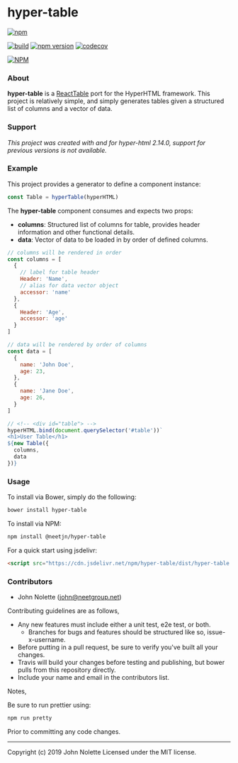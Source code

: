 # hyper-table

[![npm](https://img.shields.io/npm/dm/@neetjn/hyper-table.svg)](https://www.npmjs.com/package/@neetjn/hyper-table)

[![build](https://travis-ci.org/neetjn/hyper-table.svg?branch=master)](https://travis-ci.org/neetjn/hyper-table/)
[![npm version](https://badge.fury.io/js/@neetjn/hyper-table.svg)](https://badge.fury.io/js/@neetjn/hyper-table)
[![codecov](https://codecov.io/gh/neetjn/hyper-table/branch/master/graph/badge.svg)](https://codecov.io/gh/neetjn/hyper-table)

[![NPM](https://nodei.co/npm/@neetjn/hyper-table.png)](https://nodei.co/npm/@neetjn/hyper-table/)

### About

**hyper-table** is a [ReactTable](https://github.com/react-tools/react-table) port for the HyperHTML framework. This project is relatively simple, and simply generates tables given a structured list of columns and a vector of data.


### Support

*This project was created with and for hyper-html 2.14.0, support for previous versions is not available.*

### Example

This project provides a generator to define a component instance:

```js
const Table = hyperTable(hyperHTML)
```

The **hyper-table** component consumes and expects two props:

* **columns**: Structured list of columns for table, provides header information and other functional details.
* **data**: Vector of data to be loaded in by order of defined columns.

```js
// columns will be rendered in order
const columns = [
  {
    // label for table header
    Header: 'Name',
    // alias for data vector object
    accessor: 'name'
  },
  {
    Header: 'Age',
    accessor: 'age'
  }
]

// data will be rendered by order of columns
const data = [
  {
    name: 'John Doe',
    age: 23,
  },
  {
    name: 'Jane Doe',
    age: 26,
  }
]

// <!-- <div id="table"> -->
hyperHTML.bind(document.querySelector('#table'))`
<h1>User Table</h1>
${new Table({
  columns,
  data
})}
```

### Usage

To install via Bower, simply do the following:

```sh
bower install hyper-table
```

To install via NPM:

```sh
npm install @neetjn/hyper-table
```

For a quick start using jsdelivr:

```html
<script src="https://cdn.jsdelivr.net/npm/hyper-table/dist/hyper-table.js"></script>
```

### Contributors

* John Nolette (john@neetgroup.net)

Contributing guidelines are as follows,

* Any new features must include either a unit test, e2e test, or both.
    * Branches for bugs and features should be structured like so, issue-x-username.
* Before putting in a pull request, be sure to verify you've built all your changes.
* Travis will build your changes before testing and publishing, but bower pulls from this repository directly.
* Include your name and email in the contributors list.

Notes,

Be sure to run prettier using:
```sh
npm run pretty
```
Prior to committing any code changes.

---
Copyright (c) 2019 John Nolette Licensed under the MIT license.
